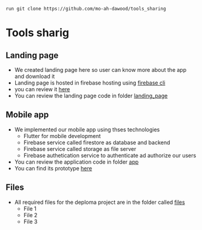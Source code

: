 ```git
run git clone https://github.com/mo-ah-dawood/tools_sharing
```

# Tools sharig
## Landing page

- We created landing page here so user can know more about the app and download it
- Landing page is hosted in firebase hosting using [firebase cli](https://firebase.google.com/docs/cli#install_the_firebase_cli)
- you can review it [here](https://tools-sharing-f91a6.web.app/)
- You can review the landing page code in folder [landing_page](landing_page/)

## Mobile app

- We implemented our mobile app using thses technologies
   + Flutter for mobile development
   + Firebase service called firestore as database and backend
   + Firebase service called storage as file server
   + Firebase authetication service to authenticate ad authorize our users
- You can review the application code in folder [app](app/)
- You can find its prototype [here](https://miro.com/app/board/uXjVMDs6m1E=/?share_link_id=5948056734)


## Files

- All required files for the deploma project are in the folder called [files](files/)
   + File 1
   + File 2
   + File 3


